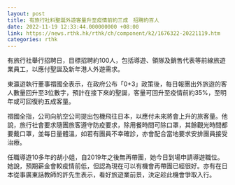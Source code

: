 ```yaml
---
layout: post
title: 有旅行社料聖誕外遊客量升至疫情前約三成　招聘約百人
date: 2022-11-19 12:33:44.000000000 +08:00
link: https://news.rthk.hk/rthk/ch/component/k2/1676322-20221119.htm
categories: rthk
---
```


有旅行社舉行招聘日，目標招聘約100人，包括導遊、領隊及銷售代表等前線旅遊業員工，以應付聖誕及新年港人外遊需求。

東瀛遊執行董事禤國全表示，在政府公布「0+3」政策後，每日報團出外旅遊的客人數量回升至3位數字，預計在接下來的聖誕，客量可回升至疫情前約35%，至明年或可回復約五成客量。

禤國全指，公司向航空公司提出包機飛往日本，以應付未來將會上升的旅客量。他說，旅行社會要求隨團旅客遵守防疫要求，除用餐時間可除口罩，其餘觀光時間都要戴口罩，並每日量體溫，如若有團員不幸確診，亦會配合當地要求安排團員接受治療。

任職導遊10多年的胡小姐，自2019年之後無再帶團，她今日到場申請導遊職位。她說，預期薪金會較疫情前低，但認為現在可以有機會再帶團已經很好。亦有在日本從事廣東話教師的許先生表示，看好旅遊業前景，決定趁此機會爭取入行。
